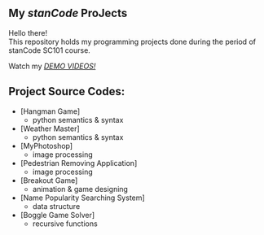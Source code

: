 ## My *stanCode* ProJects
Hello there!\
This repository holds my programming projects done during the period of stanCode SC101 course.

Watch my *[DEMO VIDEOS!](https://drive.google.com/drive/folders/15PBttbH52LC6yeTmJf0tQWGUfvpihhsl?usp=sharing)*

## Project Source Codes:
* [Hangman Game]
  * python semantics & syntax
* [Weather Master]
  * python semantics & syntax
* [MyPhotoshop]
  * image processing
* [Pedestrian Removing Application]
  * image processing
* [Breakout Game]
  * animation & game designing
* [Name Popularity Searching System]
  * data structure
* [Boggle Game Solver]
  * recursive functions
